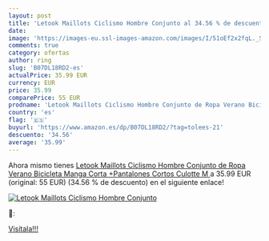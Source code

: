 ```yaml
---
layout: post
title: 'Letook Maillots Ciclismo Hombre Conjunto al 34.56 % de descuento'
date: 
image: 'https://images-eu.ssl-images-amazon.com/images/I/51oEf2x2fqL._SL200_.jpg'
comments: true
category: ofertas
author: ring
slug: 'B07DL18RD2-es'
actualPrice: 35.99 EUR
currency: EUR
price: 35.99
comparePrice: 55 EUR
prodname: 'Letook Maillots Ciclismo Hombre Conjunto de Ropa Verano Bicicleta Manga Corta +Pantalones Cortos Culotte M '
country: 'es'
flag: '🇪🇸'
buyurl: 'https://www.amazon.es/dp/B07DL18RD2/?tag=tolees-21'
descuento: '34.56'
average: '35.99'
---
```


Ahora mismo tienes [Letook Maillots Ciclismo Hombre Conjunto de Ropa Verano Bicicleta Manga Corta +Pantalones Cortos Culotte M ](https://www.amazon.es/dp/B07DL18RD2/?tag=tolees-21) a 35.99 EUR (original: 55 EUR) (34.56 %  de descuento) en el siguiente enlace!

[![Letook Maillots Ciclismo Hombre Conjunto](https://images-eu.ssl-images-amazon.com/images/I/51oEf2x2fqL._SL200_.jpg)](https://www.amazon.es/dp/B07DL18RD2/?tag=tolees-21)

🔎:


[Visítala!!!](https://www.amazon.es/dp/B07DL18RD2/?tag=tolees-21)
